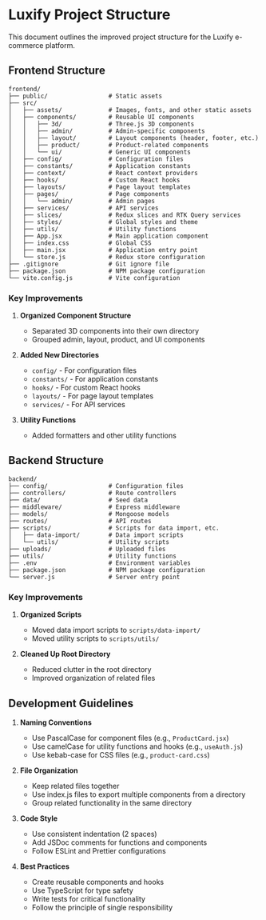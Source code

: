 # Luxify Project Structure

This document outlines the improved project structure for the Luxify e-commerce platform.

## Frontend Structure

```
frontend/
├── public/                 # Static assets
├── src/
│   ├── assets/             # Images, fonts, and other static assets
│   ├── components/         # Reusable UI components
│   │   ├── 3d/             # Three.js 3D components
│   │   ├── admin/          # Admin-specific components
│   │   ├── layout/         # Layout components (header, footer, etc.)
│   │   ├── product/        # Product-related components
│   │   └── ui/             # Generic UI components
│   ├── config/             # Configuration files
│   ├── constants/          # Application constants
│   ├── context/            # React context providers
│   ├── hooks/              # Custom React hooks
│   ├── layouts/            # Page layout templates
│   ├── pages/              # Page components
│   │   └── admin/          # Admin pages
│   ├── services/           # API services
│   ├── slices/             # Redux slices and RTK Query services
│   ├── styles/             # Global styles and theme
│   ├── utils/              # Utility functions
│   ├── App.jsx             # Main application component
│   ├── index.css           # Global CSS
│   ├── main.jsx            # Application entry point
│   └── store.js            # Redux store configuration
├── .gitignore              # Git ignore file
├── package.json            # NPM package configuration
└── vite.config.js          # Vite configuration
```

### Key Improvements

1. **Organized Component Structure**
   - Separated 3D components into their own directory
   - Grouped admin, layout, product, and UI components

2. **Added New Directories**
   - `config/` - For configuration files
   - `constants/` - For application constants
   - `hooks/` - For custom React hooks
   - `layouts/` - For page layout templates
   - `services/` - For API services

3. **Utility Functions**
   - Added formatters and other utility functions

## Backend Structure

```
backend/
├── config/                 # Configuration files
├── controllers/            # Route controllers
├── data/                   # Seed data
├── middleware/             # Express middleware
├── models/                 # Mongoose models
├── routes/                 # API routes
├── scripts/                # Scripts for data import, etc.
│   ├── data-import/        # Data import scripts
│   └── utils/              # Utility scripts
├── uploads/                # Uploaded files
├── utils/                  # Utility functions
├── .env                    # Environment variables
├── package.json            # NPM package configuration
└── server.js               # Server entry point
```

### Key Improvements

1. **Organized Scripts**
   - Moved data import scripts to `scripts/data-import/`
   - Moved utility scripts to `scripts/utils/`

2. **Cleaned Up Root Directory**
   - Reduced clutter in the root directory
   - Improved organization of related files

## Development Guidelines

1. **Naming Conventions**
   - Use PascalCase for component files (e.g., `ProductCard.jsx`)
   - Use camelCase for utility functions and hooks (e.g., `useAuth.js`)
   - Use kebab-case for CSS files (e.g., `product-card.css`)

2. **File Organization**
   - Keep related files together
   - Use index.js files to export multiple components from a directory
   - Group related functionality in the same directory

3. **Code Style**
   - Use consistent indentation (2 spaces)
   - Add JSDoc comments for functions and components
   - Follow ESLint and Prettier configurations

4. **Best Practices**
   - Create reusable components and hooks
   - Use TypeScript for type safety
   - Write tests for critical functionality
   - Follow the principle of single responsibility
